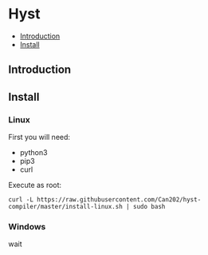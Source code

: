 # Hyst

- [Introduction](#Introduction)
- [Install](#Install)

## Introduction

## Install
### Linux
First you will need:
- python3
- pip3
- curl

Execute as root:
```
curl -L https://raw.githubusercontent.com/Can202/hyst-compiler/master/install-linux.sh | sudo bash
```
### Windows
wait
